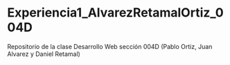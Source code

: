 # Experiencia1_AlvarezRetamalOrtiz_004D
Repositorio de la clase Desarrollo Web sección 004D (Pablo Ortiz, Juan Alvarez y Daniel Retamal)
